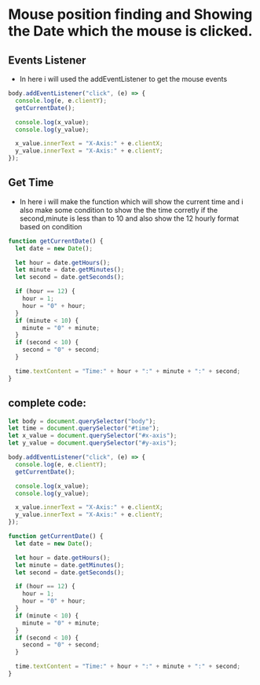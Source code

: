 # Mouse position finding and Showing the Date which the mouse is clicked.

## Events Listener

- In here i will used the addEventListener to get the mouse events

```js
body.addEventListener("click", (e) => {
  console.log(e, e.clientY);
  getCurrentDate();

  console.log(x_value);
  console.log(y_value);

  x_value.innerText = "X-Axis:" + e.clientX;
  y_value.innerText = "X-Axis:" + e.clientY;
});
```

## Get Time

- In here i will make the function which will show the current time and i also make some condition to show the the time corretly if the second,minute is less than to 10 and also show the 12 hourly format based on condition

```js
function getCurrentDate() {
  let date = new Date();

  let hour = date.getHours();
  let minute = date.getMinutes();
  let second = date.getSeconds();

  if (hour == 12) {
    hour = 1;
    hour = "0" + hour;
  }
  if (minute < 10) {
    minute = "0" + minute;
  }
  if (second < 10) {
    second = "0" + second;
  }

  time.textContent = "Time:" + hour + ":" + minute + ":" + second;
}
```

## complete code:

```js
let body = document.querySelector("body");
let time = document.querySelector("#time");
let x_value = document.querySelector("#x-axis");
let y_value = document.querySelector("#y-axis");

body.addEventListener("click", (e) => {
  console.log(e, e.clientY);
  getCurrentDate();

  console.log(x_value);
  console.log(y_value);

  x_value.innerText = "X-Axis:" + e.clientX;
  y_value.innerText = "X-Axis:" + e.clientY;
});

function getCurrentDate() {
  let date = new Date();

  let hour = date.getHours();
  let minute = date.getMinutes();
  let second = date.getSeconds();

  if (hour == 12) {
    hour = 1;
    hour = "0" + hour;
  }
  if (minute < 10) {
    minute = "0" + minute;
  }
  if (second < 10) {
    second = "0" + second;
  }

  time.textContent = "Time:" + hour + ":" + minute + ":" + second;
}
```
